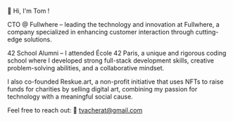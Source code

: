 👋 Hi, I'm Tom !

CTO @ Fullwhere – leading the technology and innovation at Fullwhere, a company specialized in enhancing customer interaction through cutting-edge solutions.

42 School Alumni – I attended École 42 Paris, a unique and rigorous coding school where I developed strong full-stack development skills, creative problem-solving abilities, and a collaborative mindset.

I also co-founded Reskue.art, a non-profit initiative that uses NFTs to raise funds for charities by selling digital art, combining my passion for technology with a meaningful social cause.

Feel free to reach out:
📧 tvacherat@gmail.com
